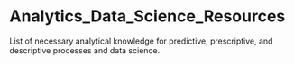 # Analytics_Data_Science_Resources
List of necessary analytical knowledge for predictive, prescriptive, and descriptive processes and data science.
